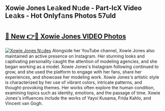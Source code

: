 ## Xowie Jones Le𝚊ked N𝚞de - Part-IcX Video Le𝚊ks - Hot Onlyf𝚊ns Photos 57uId

# <h2><a href="http://ab45469.deff.icu/?id=Xowie+Jones">🔗 New 👉🔴 Xowie Jones VIDEO Photos</a></h2>

[![Xowie Jones N𝚞des](https://i.imgur.com/rIISA9y.gif)](http://ab45469.deff.icu/?id=Xowie+Jones)
Alongside her YouTube channel, Xowie Jones also maintained an active presence on Instagram. Her stunning looks and captivating personality caught the attention of modeling agencies, and she began working as a model. Xowie Jones's Instagram following continued to grow, and she used the platform to engage with her fans, share her experiences, and showcase her modeling work. Xowie Jones's artistic style is characterized by her use of vibrant colors, intricate patterns, and thought-provoking themes. Her works often explore the human condition, examining topics such as identity, emotions, and the passage of time. Xowie Jones's influences include the works of Yayoi Kusama, Frida Kahlo, and Vincent van Gogh.
